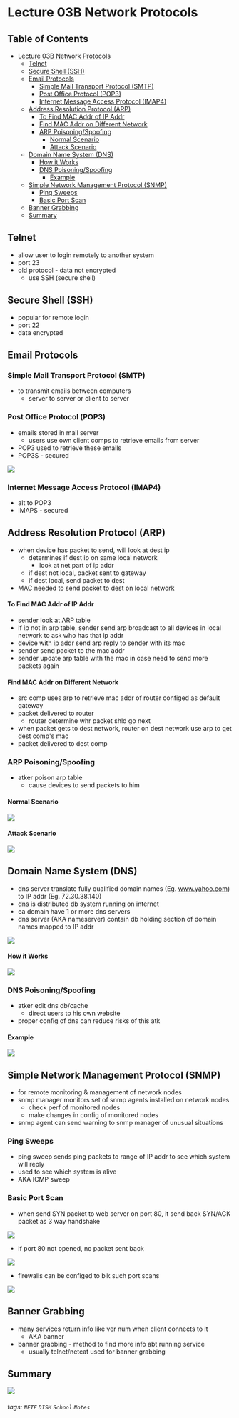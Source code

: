 

Lecture 03B Network Protocols
===




## Table of Contents

- [Lecture 03B Network Protocols](#lecture-03b-network-protocols)
  * [Telnet](#telnet)
  * [Secure Shell (SSH)](#secure-shell--ssh-)
  * [Email Protocols](#email-protocols)
    + [Simple Mail Transport Protocol (SMTP)](#simple-mail-transport-protocol--smtp-)
    + [Post Office Protocol (POP3)](#post-office-protocol--pop3-)
    + [Internet Message Access Protocol (IMAP4)](#internet-message-access-protocol--imap4-)
  * [Address Resolution Protocol (ARP)](#address-resolution-protocol--arp-)
      - [To Find MAC Addr of IP Addr](#to-find-mac-addr-of-ip-addr)
      - [Find MAC Addr on Different Network](#find-mac-addr-on-different-network)
    + [ARP Poisoning/Spoofing](#arp-poisoning-spoofing)
      - [Normal Scenario](#normal-scenario)
      - [Attack Scenario](#attack-scenario)
  * [Domain Name System (DNS)](#domain-name-system--dns-)
      - [How it Works](#how-it-works)
    + [DNS Poisoning/Spoofing](#dns-poisoning-spoofing)
      - [Example](#example)
  * [Simple Network Management Protocol (SNMP)](#simple-network-management-protocol--snmp-)
    + [Ping Sweeps](#ping-sweeps)
    + [Basic Port Scan](#basic-port-scan)
  * [Banner Grabbing](#banner-grabbing)
  * [Summary](#summary)


Telnet
---
- allow user to login remotely to another system
- port 23
- old protocol - data not encrypted
    - use SSH (secure shell)

Secure Shell (SSH)
---
- popular for remote login
- port 22
- data encrypted

Email Protocols
---
### Simple Mail Transport Protocol (SMTP)
- to transmit emails between computers
    - server to server or client to server

### Post Office Protocol (POP3)
- emails stored in mail server
    - users use own client comps to retrieve emails from server
- POP3 used to retrieve these emails
- POP3S - secured

![](https://i.imgur.com/63oz4Gh.png)

### Internet Message Access Protocol (IMAP4)
- alt to POP3
- IMAPS - secured


Address Resolution Protocol (ARP)
---
- when device has packet to send, will look at dest ip
    - determines if dest ip on same local network
        - look at net part of ip addr
    - if dest not local, packet sent to gateway
    - if dest local, send packet to dest
- MAC needed to send packet to dest on local network

#### To Find MAC Addr of IP Addr
- sender look at ARP table
- if ip not in arp table, sender send arp broadcast to all devices in local network to ask who has that ip addr
- device with ip addr send arp reply to sender with its mac
- sender send packet to the mac addr
- sender update arp table with the mac in case need to send more packets again

#### Find MAC Addr on Different Network
- src comp uses arp to retrieve mac addr of router configed as default gateway
- packet delivered to router
    - router determine whr packet shld go next
- when packet gets to dest network, router on dest network use arp to get dest comp's mac
- packet delivered to dest comp

### ARP Poisoning/Spoofing
- atker poison arp table
    - cause devices to send packets to him

#### Normal Scenario
![](https://i.imgur.com/Z0Wrqfc.png)

#### Attack Scenario
![](https://i.imgur.com/8lvlhtl.png)


Domain Name System (DNS)
---
- dns server translate fully qualified domain names (Eg. www.yahoo.com) to IP addr (Eg. 72.30.38.140)
- dns is distributed db system running on internet
- ea domain have 1 or more dns servers
- dns server (AKA nameserver) contain db holding section of domain names mapped to IP addr

![](https://i.imgur.com/OAFUhr4.png)

#### How it Works
![](https://i.imgur.com/Dnt5G8M.png)

### DNS Poisoning/Spoofing
- atker edit dns db/cache
    - direct users to his own website
- proper config of dns can reduce risks of this atk

#### Example
![](https://i.imgur.com/BAGvN5G.png)


Simple Network Management Protocol (SNMP)
---
- for remote monitoring & management of network nodes
- snmp manager monitors set of snmp agents installed on network nodes
    - check perf of monitored nodes
    - make changes in config of monitored nodes
- snmp agent can send warning to snmp manager of unusual situations

### Ping Sweeps
- ping sweep sends ping packets to range of IP addr to see which system will reply
- used to see which system is alive
- AKA ICMP sweep

### Basic Port Scan
- when send SYN packet to web server on port 80, it send back SYN/ACK packet as 3 way handshake

![](https://i.imgur.com/yGRpmAm.png)

- if port 80 not opened, no packet sent back

![](https://i.imgur.com/13YGYjF.png)

- firewalls can be configed to blk such port scans

![](https://i.imgur.com/Rdq1E0R.png)


Banner Grabbing
---
- many services return info like ver num when client connects to it
    - AKA banner
- banner grabbing - method to find more info abt running service
    - usually telnet/netcat used for banner grabbing

Summary
---
![](https://i.imgur.com/X41FXoy.png)



###### tags: `NETF` `DISM` `School` `Notes`